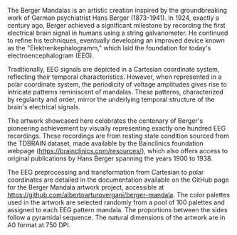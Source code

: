 The Berger Mandalas is an artistic creation inspired by the groundbreaking work of German psychiatrist Hans Berger (1873-1941). In 1924, exactly a century ago, Berger achieved a significant milestone by recording the first electrical brain signal in humans using a string galvanometer. He continued to refine his techniques, eventually developing an improved device known as the "Elektrenkephalogramm," which laid the foundation for today's electroencephalogram (EEG).

Traditionally, EEG signals are depicted in a Cartesian coordinate system, reflecting their temporal characteristics. However, when represented in a polar coordinate system, the periodicity of voltage amplitudes gives rise to intricate patterns reminiscent of mandalas. These patterns, characterized by regularity and order, mirror the underlying temporal structure of the brain's electrical signals.

The artwork showcased here celebrates the centenary of Berger's pioneering achievement by visually representing exactly one hundred EEG recordings. These recordings are from resting state condition sourced from the TDBRAIN dataset, made available by the Bainclinics foundation webpage (https://brainclinics.com/resources/), which also offers access to original publications by Hans Berger spanning the years 1900 to 1938.

The EEG preprocessing and transformation from Cartesian to polar coordinates are detailed in the documentation available on the GitHub page for the Berger Mandala artwork project, accessible at https://github.com/albertoarturovergani/berger-mandala. The color palettes used in the artwork are selected randomly from a pool of 100 palettes and assigned to each EEG pattern mandala. The proportions between the sides follow a pyramidal sequence. The natural dimensions of the artwork are in A0 format at 750 DPI.
